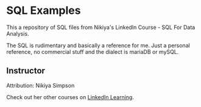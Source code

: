 # SQL Examples

This a repository of SQL files from Nikiya's LinkedIn Course - SQL For Data Analysis.

The SQL is rudimentary and basically a reference for me. Just a personal reference, no commercial stuff and the dialect is mariaDB or mySQL.

## Instructor

Attribution: Nikiya Simpson

Check out her other courses on [LinkedIn Learning](https://www.linkedin.com/learning/instructors/nikiya-simpson).
